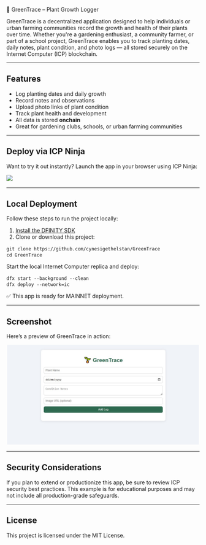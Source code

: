 🌱 GreenTrace – Plant Growth Logger

GreenTrace is a decentralized application designed to help individuals or urban farming communities record the growth and health of their plants over time. Whether you're a gardening enthusiast, a community farmer, or part of a school project, GreenTrace enables you to track planting dates, daily notes, plant condition, and photo logs — all stored securely on the Internet Computer (ICP) blockchain.

---

## Features

- Log planting dates and daily growth
- Record notes and observations
- Upload photo links of plant condition
- Track plant health and development
- All data is stored **onchain**
- Great for gardening clubs, schools, or urban farming communities

---

## Deploy via ICP Ninja

Want to try it out instantly? Launch the app in your browser using ICP Ninja:

[![](https://icp.ninja/assets/open.svg)](https://icp.ninja/editor)

---

## Local Deployment

Follow these steps to run the project locally:

1. [Install the DFINITY SDK](https://internetcomputer.org/docs/build/install/)
2. Clone or download this project:

```
git clone https://github.com/cynesigethelstan/GreenTrace
cd GreenTrace
```

Start the local Internet Computer replica and deploy:

```
dfx start --background --clean
dfx deploy --network=ic
```

✅ This app is ready for MAINNET deployment.

---

## Screenshot
Here’s a preview of GreenTrace in action:
<div align="center">
  <img src="./docs/png/image.jpg" width="500" />
</div>

---

## Security Considerations
If you plan to extend or productionize this app, be sure to review ICP security best practices. This example is for educational purposes and may not include all production-grade safeguards.

---

## License
This project is licensed under the MIT License.
